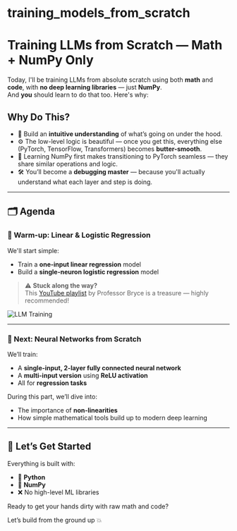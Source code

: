 # training_models_from_scratch

# Training LLMs from Scratch — Math + NumPy Only

Today, I'll be training LLMs from absolute scratch using both **math** and **code**, with **no deep learning libraries** — just **NumPy**.  
And **you** should learn to do that too. Here's why:

## Why Do This?

- 🧠 Build an **intuitive understanding** of what’s going on under the hood.  
- ⚙️ The low-level logic is beautiful — once you get this, everything else (PyTorch, TensorFlow, Transformers) becomes **butter-smooth**.
- 🔁 Learning NumPy first makes transitioning to PyTorch seamless — they share similar operations and logic.
- 🛠️ You’ll become a **debugging master** — because you'll actually understand what each layer and step is doing.

---

## 🗂️ Agenda

### 🔹 Warm-up: Linear & Logistic Regression

We'll start simple:
- Train a **one-input linear regression** model
- Build a **single-neuron logistic regression** model

> ⚠️ **Stuck along the way?**  
> This [YouTube playlist](https://youtube.com/playlist?list=PLeM4O8deP8GO3vIx_9eboO9tVpUKHYqRg&si=_qPsNeX3TuMZS9sf) by Professor Bryce is a treasure — highly recommended!


![LLM Training](“image”)

---

### 🔸 Next: Neural Networks from Scratch

We’ll train:
- A **single-input, 2-layer fully connected neural network**  
- A **multi-input version** using **ReLU activation**  
- All for **regression tasks**

During this part, we’ll dive into:
- The importance of **non-linearities**
- How simple mathematical tools build up to modern deep learning

---

## 🚀 Let’s Get Started

Everything is built with:
- 🐍 **Python**
- 🧮 **NumPy**
- ❌ No high-level ML libraries

Ready to get your hands dirty with raw math and code?

Let’s build from the ground up 💥
